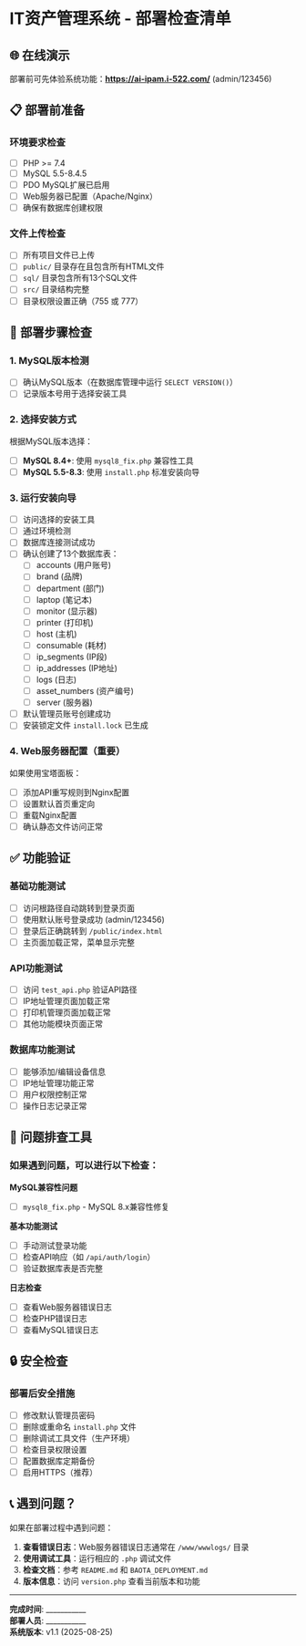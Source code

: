 # IT资产管理系统 - 部署检查清单

## 🌐 在线演示

部署前可先体验系统功能：**https://ai-ipam.i-522.com/** (admin/123456)

## 📋 部署前准备

### 环境要求检查
- [ ] PHP >= 7.4
- [ ] MySQL 5.5-8.4.5
- [ ] PDO MySQL扩展已启用
- [ ] Web服务器已配置（Apache/Nginx）
- [ ] 确保有数据库创建权限

### 文件上传检查
- [ ] 所有项目文件已上传
- [ ] `public/` 目录存在且包含所有HTML文件
- [ ] `sql/` 目录包含所有13个SQL文件
- [ ] `src/` 目录结构完整
- [ ] 目录权限设置正确（755 或 777）

## 🚀 部署步骤检查

### 1. MySQL版本检测
- [ ] 确认MySQL版本（在数据库管理中运行 `SELECT VERSION()`）
- [ ] 记录版本号用于选择安装工具

### 2. 选择安装方式
根据MySQL版本选择：
- [ ] **MySQL 8.4+**: 使用 `mysql8_fix.php` 兼容性工具
- [ ] **MySQL 5.5-8.3**: 使用 `install.php` 标准安装向导  

### 3. 运行安装向导
- [ ] 访问选择的安装工具
- [ ] 通过环境检测
- [ ] 数据库连接测试成功
- [ ] 确认创建了13个数据库表：
  - [ ] accounts (用户账号)
  - [ ] brand (品牌)
  - [ ] department (部门) 
  - [ ] laptop (笔记本)
  - [ ] monitor (显示器)
  - [ ] printer (打印机)
  - [ ] host (主机)
  - [ ] consumable (耗材)
  - [ ] ip_segments (IP段)
  - [ ] ip_addresses (IP地址)
  - [ ] logs (日志)
  - [ ] asset_numbers (资产编号)
  - [ ] server (服务器)
- [ ] 默认管理员账号创建成功
- [ ] 安装锁定文件 `install.lock` 已生成

### 4. Web服务器配置（重要）
如果使用宝塔面板：
- [ ] 添加API重写规则到Nginx配置
- [ ] 设置默认首页重定向
- [ ] 重载Nginx配置
- [ ] 确认静态文件访问正常

## ✅ 功能验证

### 基础功能测试
- [ ] 访问根路径自动跳转到登录页面
- [ ] 使用默认账号登录成功 (admin/123456)
- [ ] 登录后正确跳转到 `/public/index.html`
- [ ] 主页面加载正常，菜单显示完整

### API功能测试
- [ ] 访问 `test_api.php` 验证API路径
- [ ] IP地址管理页面加载正常
- [ ] 打印机管理页面加载正常
- [ ] 其他功能模块页面正常

### 数据库功能测试
- [ ] 能够添加/编辑设备信息
- [ ] IP地址管理功能正常
- [ ] 用户权限控制正常
- [ ] 操作日志记录正常

## 🐛 问题排查工具

### 如果遇到问题，可以进行以下检查：

**MySQL兼容性问题**
- [ ] `mysql8_fix.php` - MySQL 8.x兼容性修复

**基本功能测试**
- [ ] 手动测试登录功能
- [ ] 检查API响应（如 `/api/auth/login`）
- [ ] 验证数据库表是否完整

**日志检查**
- [ ] 查看Web服务器错误日志
- [ ] 检查PHP错误日志
- [ ] 查看MySQL错误日志

## 🔒 安全检查

### 部署后安全措施
- [ ] 修改默认管理员密码
- [ ] 删除或重命名 `install.php` 文件
- [ ] 删除调试工具文件（生产环境）
- [ ] 检查目录权限设置
- [ ] 配置数据库定期备份
- [ ] 启用HTTPS（推荐）

## 📞 遇到问题？

如果在部署过程中遇到问题：

1. **查看错误日志**：Web服务器错误日志通常在 `/www/wwwlogs/` 目录
2. **使用调试工具**：运行相应的 `.php` 调试文件
3. **检查文档**：参考 `README.md` 和 `BAOTA_DEPLOYMENT.md`
4. **版本信息**：访问 `version.php` 查看当前版本和功能

---

**完成时间**: ___________  
**部署人员**: ___________  
**系统版本**: v1.1 (2025-08-25)
